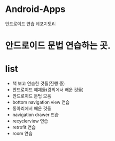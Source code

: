 # Android-Apps
안드로이드 연습 레포지토리

<h1>안드로이드 문법 연습하는 곳.</h1>

# list
<ul>
  <li>책 보고 연습한 것들(진행 중)</li>
  <li>안드로이드 예제들(강의에서 배운 것들)</li>
  <li>안드로이드 문법 모음</li>
  <li>bottom navigation view 연습</li>
  <li>동아리에서 배운 것들</li>
  <li>navigation drawer 연습</li>
  <li>recyclerview 연습</li>
  <li>retrofit 연습</li>
  <li>room 연습</li>
</ul>
